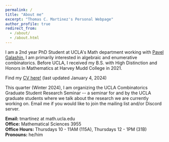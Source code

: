 ```yaml
---
permalink: /
title: "About me"
excerpt: "Thomas C. Martinez's Personal Webpage"
author_profile: true
redirect_from: 
  - /about/
  - /about.html
---
```


I am a 2nd year PhD Student at UCLA's Math department working with [Pavel Galashin.](https://www.math.ucla.edu/~galashin/) I am primarily interested in algebraic and enumerative combinatorics. Before UCLA, I received my B.S. with High Distinction and Honors in Mathematics at Harvey Mudd College in 2021.

Find my [CV here!](http://thomasmartinez0.github.io/files/TMartinezCV.pdf) (last updated January 4, 2024)

This quarter (Winter 2024), I am organizing the UCLA Combinatorics Graduate Student Research Seminar -- a seminar for and by the UCLA graduate students where we talk about the research we are currently working on. Email me if you would like to join the mailing list and/or Discord server.

**Email:** tmartinez at math.ucla.edu\
**Office:** Mathematical Sciences 3955\
**Office Hours:** Thursdays 10 - 11AM (115A), Thursdays 12 - 1PM (31B)\
**Pronouns:** he/him